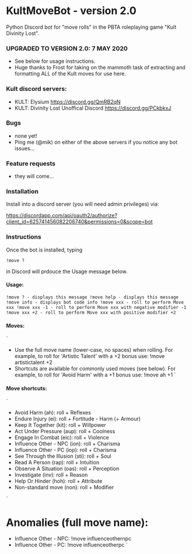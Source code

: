 # KultMoveBot - version 2.0
Python Discord bot for "move rolls" in the PBTA roleplaying game "Kult Divinity Lost".

### UPGRADED TO VERSION 2.0: 7 MAY 2020

- See below for usage instructions.
- Huge thanks to Frost for taking on the mammoth task of extracting and formatting ALL of the Kult moves for use here.

###  Kult discord servers:

- KULT: Elysium https://discord.gg/QmRB2qN
- KULT: Divinity Lost Unoffical Discord https://discord.gg/PCkbkxJ
 
### Bugs
- none yet!
- Ping me (\@mik) on either of the above servers if you notice any bot issues...

### Feature requests
- they will come...

### Installation

Install into a discord server (you will need admin privileges) via:

https://discordapp.com/api/oauth2/authorize?client_id=625741456082206740&permissions=0&scope=bot

### Instructions 

Once the bot is installed, typing

`
!move ?
`

in Discord will prdouce the Usage message below.

#### Usage:
`
!move ? - displays this message
!move help - displays this message
!move info - displays bot code info
!move xxx - roll to perform Move xxx
!move xxx -1 - roll to perform Move xxx with negative modifier -1
!move xxx +2 - roll to perform Move xxx with positive modifier +2
`

#### Moves:
`
- Use the full move name (lower-case, no spaces) when rolling.
  For example, to roll for 'Artistic Talent' with a +2 bonus use:
  !move artistictalent +2
- Shortcuts are available for commonly used moves (see below).
  For example, to roll for 'Avoid Harm' with a +1 bonus use:
  !move ah +1
`

#### Move shortcuts:
`
- Avoid Harm (ah): roll + Reflexes
- Endure Injury (ei): roll + Fortitude - Harm (+ Armour)
- Keep It Together (kit): roll + Willpower
- Act Under Pressure (aup): roll + Coolness
- Engage In Combat (eic): roll + Violence
- Influence Other - NPC (ion): roll + Charisma
- Influence Other - PC (iop): roll + Charisma
- See Through the Illusion (sti): roll + Soul
- Read A Person (rap): roll + Intuition
- Observe A Situation (oas): roll + Perception
- Investigate (inv): roll + Reason
- Help Or Hinder (hoh): roll + Attribute
- Non-standard move (non): roll + Modifier

`
# Anomalies (full move name):
- Influence Other - NPC: !move influenceothernpc
- Influence Other - PC: !move influenceotherpc
`
